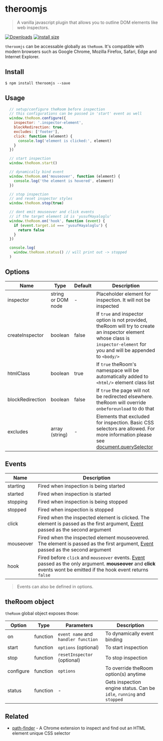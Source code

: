 # theroomjs
> A vanilla javascript plugin that allows you to outline DOM elements like web inspectors.

[![Downloads](https://img.shields.io/npm/dm/theroomjs.svg)](https://npmjs.com/theroomjs)
[![install size](https://packagephobia.com/badge?p=theroomjs)](https://packagephobia.com/result?p=theroomjs)

`theroomjs` can be accessable globally as `theRoom`. It's compatible with modern browsers such as Google Chrome, Mozilla Firefox, Safari, Edge and Internet Explorer.

## Install
```
$ npm install theroomjs --save
```

## Usage

```javascript
  // setup/configure theRoom before inspection
  // this configurations can be passed in 'start' event as well
  window.theRoom.configure({
    inspector: '.inspector-element',
    blockRedirection: true,
    excludes: ['footer'],
    click: function (element) {
      console.log('element is clicked:', element)
    }
  })

  // start inspection
  window.theRoom.start()

  // dynamically bind event
  window.theRoom.on('mouseover', function (element) {
    console.log('the element is hovered', element)
  })

  // stop inspection
  // and reset inspector styles
  window.theRoom.stop(true)

  // dont emit mouseover and click events
  // if the target element id is 'yusufHayaloglu'
  window.theRoom.on('hook', function (event) {
    if (event.target.id === 'yusufHayaloglu') {
      return false
    }
  })

  console.log(
    window.theRoom.status() // will print out -> stopped
  )
```

## Options

| Name              | Type               | Default    | Description                                                  |
| ---               | ---                | ---        | ---                                                          |
| inspector         | string or DOM node | -          | Placeholder element for inspection. It will not be inspected |
| createInspector   | boolean            | false      | If `true` and inspector option is not provided, theRoom will try to create an inspector element whose class is `inspector-element` for you and will be appended to `<body/>` |
| htmlClass         | boolean            | true       | If `true` theRoom's namespace will be automatically added to `<html/>` element class list |
| blockRedirection  | boolean            | false      | If `true` the page will not be redirected elsewhere. theRoom will override `onbeforeunload` to do that |
| excludes          | array (string)     | -          | Elements that excluded for inspection. Basic CSS selectors are allowed. For more information please see [document.querySelector](https://developer.mozilla.org/en-US/docs/Web/API/Document/querySelector) |

## Events

| Name       | Description                                              |
| ---        | ---                                                      |
| starting   | Fired when inspection is being started                   |
| started    | Fired when inspection is started                         |
| stopping   | Fired when inspection is being stopped                   |
| stopped    | Fired when inspection is stopped                         |
| click      | Fired when the inspected element is clicked. The element is passed as the first argument, [Event](https://developer.mozilla.org/en-US/docs/Web/API/MouseEvent) passed as the second argument |
| mouseover  | Fired when the inspected element mouseovered. The element is passed as the first argument, [Event](https://developer.mozilla.org/en-US/docs/Web/API/MouseEvent) passed as the second argument |
| hook       | Fired before `click` and `mouseover` events. [Event](https://developer.mozilla.org/en-US/docs/Web/API/Event) passed as the only argument. **mouseover** and **click** events wont be emitted if the hook event returns `false` |

> Events can also be defined in options.

## theRoom object

`theRoom` global object exposes those:

| Option            | Type     | Parameters                          | Description                                               |
| ---               | ---      | ---                                 | ---                                                       |
| on                | function | `event name` and `handler function` | To dynamically event binding                              |
| start             | function | `options` (optional)                | To start inspection                                       |
| stop              | function | `resetInspector` (optional)         | To stop inspection                                        |
| configure         | function | `options`                           | To override theRoom option(s) anytime                     |
| status            | function | -                                   | Gets inspection engine status. Can be `idle`, `running` and `stopped` |

## Related
- [path-finder](https://github.com/hsynlms/path-finder) - A Chrome extension to inspect and find out an HTML element unique CSS selector
